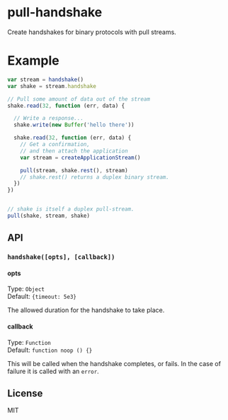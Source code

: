 # pull-handshake

Create handshakes for binary protocols with pull streams.

# Example

``` js
var stream = handshake()
var shake = stream.handshake

// Pull some amount of data out of the stream
shake.read(32, function (err, data) {

  // Write a response...
  shake.write(new Buffer('hello there'))

  shake.read(32, function (err, data) {
    // Get a confirmation,
    // and then attach the application
    var stream = createApplicationStream()

    pull(stream, shake.rest(), stream)
    // shake.rest() returns a duplex binary stream.
  })
})


// shake is itself a duplex pull-stream.
pull(shake, stream, shake)
```

## API

### `handshake([opts], [callback])`

#### opts

Type: `Object`<br>
Default: `{timeout: 5e3}`

The allowed duration for the handshake to take place.

#### callback

Type: `Function`<br>
Default: `function noop () {}`

This will be called when the handshake completes, or fails. In the case of failure it is called with an `error`.

## License

MIT
